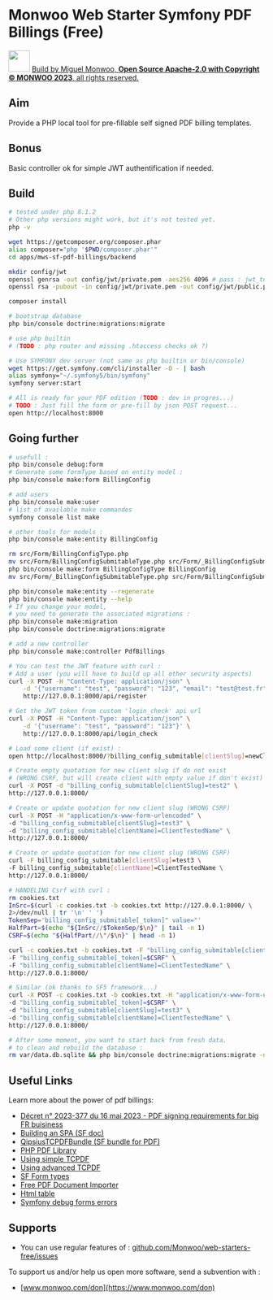 # Monwoo Web Starter Symfony PDF Billings (Free)
<img src="https://miguel.monwoo.com/embedded-iframes/prod/embeddable-iframe/favicomatic/favicon-96x96.png" alt="" width="42"/> [Build by Miguel Monwoo, **Open Source Apache-2.0 with Copyright © MONWOO 2023**, all rights reserved.](https://moonkiosk.monwoo.com/en/categorie-produit/produced-solutions/mws_en/)

## Aim
Provide a PHP local tool for pre-fillable self signed PDF billing templates.

## Bonus
Basic controller ok for simple JWT authentification if needed.

## Build

```bash
# tested under php 8.1.2
# Other php versions might work, but it's not tested yet.
php -v

wget https://getcomposer.org/composer.phar
alias composer="php '$PWD/composer.phar'"                      
cd apps/mws-sf-pdf-billings/backend

mkdir config/jwt
openssl genrsa -out config/jwt/private.pem -aes256 4096 # pass : jwt_test
openssl rsa -pubout -in config/jwt/private.pem -out config/jwt/public.pem # pass : jwt_test

composer install

# bootstrap database
php bin/console doctrine:migrations:migrate

# use php builtin
# (TODO : php router and missing .htaccess checks ok ?)

# Use SYMFONY dev server (not same as php builtin or bin/console)
wget https://get.symfony.com/cli/installer -O - | bash
alias symfony="~/.symfony5/bin/symfony"
symfony server:start

# All is ready for your PDF edition (TODO : dev in progres...)
# TODO : Just fill the form or pre-fill by json POST request...
open http://localhost:8000
```

<div style="page-break-before: always;"></div>

## Going further

```bash
# usefull :
php bin/console debug:form
# Generate some formType based on entity model :
php bin/console make:form BillingConfig

# add users
php bin/console make:user
# list of available make commandes
symfony console list make

# other tools for models :
php bin/console make:entity BillingConfig

rm src/Form/BillingConfigType.php
mv src/Form/BillingConfigSubmitableType.php src/Form/_BillingConfigSubmitableType.php 
php bin/console make:form BillingConfigType BillingConfig
mv src/Form/_BillingConfigSubmitableType.php src/Form/BillingConfigSubmitableType.php

php bin/console make:entity --regenerate
php bin/console make:entity --help
# If you change your model,
# you need to generate the associated migrations :
php bin/console make:migration
php bin/console doctrine:migrations:migrate

# add a new controller
php bin/console make:controller PdfBillings

# You can test the JWT feature with curl :
# Add a user (you will have to build up all other security aspects)
curl -X POST -H "Content-Type: application/json" \
    -d '{"username": "test", "password": "123", "email": "test@test.fr"}' \
    http://127.0.0.1:8000/api/register

# Get the JWT token from custom 'login_check' api url
curl -X POST -H "Content-Type: application/json" \
    -d '{"username": "test", "password": "123"}' \
    http://127.0.0.1:8000/api/login_check

# Load some client (if exist) :
open http://localhost:8000/?billing_config_submitable[clientSlug]=newClient

# Create empty quotation for new client slug if do not exist 
# (WRONG CSRF, but will create client with empty value if don't exist)
curl -X POST -d "billing_config_submitable[clientSlug]=test2" \
http://127.0.0.1:8000/

# Create or update quotation for new client slug (WRONG CSRF)
curl -X POST -H "application/x-www-form-urlencoded" \
-d "billing_config_submitable[clientSlug]=test3" \
-d "billing_config_submitable[clientName]=ClientTestedName" \
http://127.0.0.1:8000/

# Create or update quotation for new client slug (WRONG CSRF)
curl -F billing_config_submitable[clientSlug]=test3 \
-F billing_config_submitable[clientName]=ClientTestedName \
http://127.0.0.1:8000/

# HANDELING Csrf with curl :
rm cookies.txt
InSrc=$(curl -c cookies.txt -b cookies.txt http://127.0.0.1:8000/ \
2>/dev/null | tr '\n' ' ')
TokenSep='billing_config_submitable[_token]" value="'
HalfPart=$(echo "${InSrc//$TokenSep/$\n}" | tail -n 1)
CSRF=$(echo "${HalfPart//\"/$\n}" | head -n 1)

curl -c cookies.txt -b cookies.txt -F "billing_config_submitable[clientSlug]=test3" \
-F "billing_config_submitable[_token]=$CSRF" \
-F "billing_config_submitable[clientName]=ClientTestedName" \
http://127.0.0.1:8000/

# Similar (ok thanks to SF5 framework...)
curl -X POST -c cookies.txt -b cookies.txt -H "application/x-www-form-urlencoded" \
-d "billing_config_submitable[_token]=$CSRF" \
-d "billing_config_submitable[clientSlug]=test3" \
-d "billing_config_submitable[clientName]=ClientTestedName" \
http://127.0.0.1:8000/

# After some moment, you want to start back from fresh data.
# to clean and rebuild the database :
rm var/data.db.sqlite && php bin/console doctrine:migrations:migrate -n

```

## Useful Links

Learn more about the power of pdf billings:

- [Décret n° 2023-377 du 16 mai 2023 - PDF signing requirements for big FR buisiness](https://www.legifrance.gouv.fr/jorf/id/JORFTEXT000047558499)
- [Building an SPA (SF doc)](https://symfony.com/doc/current/the-fast-track/en/27-spa.html)
- [QipsiusTCPDFBundle (SF bundle for PDF)](https://github.com/Qipsius/QipsiusTCPDFBundle)
- [PHP PDF Library](https://github.com/tecnickcom/TCPDF)
- [Using simple TCPDF](https://tcpdf.org/examples/example_001/)
- [Using advanced TCPDF](https://tcpdf.org/examples/example_052/)
- [SF Form types](https://symfony.com/doc/current/form/create_custom_field_type.html)
- [Free PDF Document Importer](https://www.setasign.com/products/fpdi/about/)
- [Html table](https://www.w3schools.com/html/html_table_padding_spacing.asp)
- [Symfony debug forms errors](https://symfonycasts.com/blog/symfony-debugging-form-errors)

## Supports

- You can use regular features of : [github.com/Monwoo/web-starters-free/issues](https://github.com/Monwoo/web-starters-free/issues)

To support us and/or help us open more software, send a subvention with :
- [www.monwoo.com/don](https://www.monwoo.com/don)

